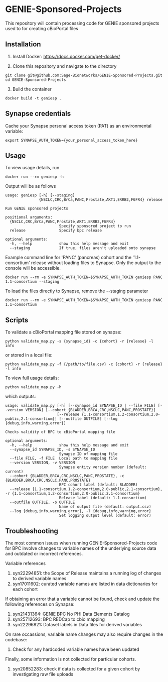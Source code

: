 # GENIE-Sponsored-Projects
This repository will contain processing code for GENIE sponsored projects used to for creating cBioPortal files


## Installation

1. Install Docker: https://docs.docker.com/get-docker/

2. Clone this repository and navigate to the directory
```
git clone git@github.com:Sage-Bionetworks/GENIE-Sponsored-Projects.git
cd GENIE-Sponsored-Projects
```

3. Build the container 
```
docker build -t geniesp .
```

## Synapse credentials

Cache your Synapse personal access token (PAT) as an environmental variable:
```
export SYNAPSE_AUTH_TOKEN={your_personal_access_token_here}
```

## Usage

To view usage details, run
```
docker run --rm geniesp -h
```

Output will be as follows

```
usage: geniesp [-h] [--staging]
               {NSCLC,CRC,BrCa,PANC,Prostate,AKT1,ERRB2,FGFR4} release

Run GENIE sponsored projects

positional arguments:
  {NSCLC,CRC,BrCa,PANC,Prostate,AKT1,ERRB2,FGFR4}
                        Specify sponsored project to run
  release               Specify bpc release

optional arguments:
  -h, --help            show this help message and exit
  --staging             If true, files aren't uploaded onto synapse
```

Example command line for 'PANC' (pancreas) cohort and the '1.1-consortium' release without loading files to Synapse.  Only the output to the console will be accessible.
```
docker run --rm -e SYNAPSE_AUTH_TOKEN=$SYNAPSE_AUTH_TOKEN geniesp PANC 1.1-consortium --staging
```

To load the files directly to Synapse, remove the --staging parameter
```
docker run --rm -e SYNAPSE_AUTH_TOKEN=$SYNAPSE_AUTH_TOKEN geniesp PANC 1.1-consortium
```

## Scripts

To validate a cBioPortal mapping file stored on synapse:
```
python validate_map.py -s {synapse_id} -c {cohort} -r {release} -l info
```

or stored in a local file:
```
python validate_map.py -f {/path/to/file.csv} -c {cohort} -r {release} -l info
```

To view full usage details:
```
python validate_map.py -h
```

which outputs:
```
usage: validate_map.py [-h] [--synapse_id SYNAPSE_ID | --file FILE] [--version VERSION] [--cohort {BLADDER,BRCA,CRC,NSCLC,PANC,PROSTATE}]
                       [--release {1.1-consortium,1.2-consortium,2.0-public,2.1-consortium}] [--outfile OUTFILE] [--log {debug,info,warning,error}]

Checks validity of BPC to cBioPortal mapping file

optional arguments:
  -h, --help            show this help message and exit
  --synapse_id SYNAPSE_ID, -s SYNAPSE_ID
                        Synapse ID of mapping file
  --file FILE, -f FILE  Local path to mapping file
  --version VERSION, -v VERSION
                        Synapse entity version number (default: current)
  --cohort {BLADDER,BRCA,CRC,NSCLC,PANC,PROSTATE}, -c {BLADDER,BRCA,CRC,NSCLC,PANC,PROSTATE}
                        BPC cohort label (default: BLADDER)
  --release {1.1-consortium,1.2-consortium,2.0-public,2.1-consortium}, -r {1.1-consortium,1.2-consortium,2.0-public,2.1-consortium}
                        Release label (default: 1.1-consortium)
  --outfile OUTFILE, -o OUTFILE
                        Name of output file (default: output.csv)
  --log {debug,info,warning,error}, -l {debug,info,warning,error}
                        Set logging output level (default: error)
```

## Troubleshooting
The most common issues when running GENIE-Sponsored-Projects code for BPC involve changes to variable names of the underlying source data and outdated or incorrect references.  

Variable references
1. syn22294851: the Scope of Release maintains a running log of changes to derived variable names  
2. syn17011602: curated variable names are listed in data dictionaries for each cohort

If obtaining an error that a variable cannot be found, check and update the following references on Synapse:
1. syn21431364: GENIE BPC No PHI Data Elements Catalog
1. syn25712693: BPC REDCap to cbio mapping
1. syn22296821: Dataset labels in Data files for derived variables

On rare occassions, variable name changes may also require changes in the codebase:
1. Check for any hardcoded variable names have been updated

Finally, some information is not collected for particular cohorts.  
1. syn20852283: check if data is collected for a given cohort by investigating raw file uploads
